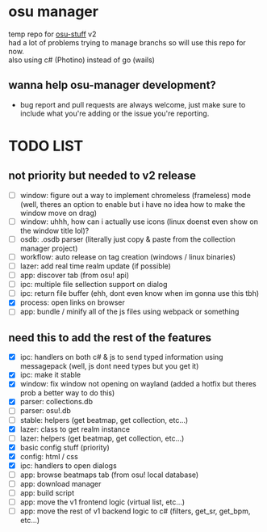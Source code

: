 # osu manager
temp repo for [osu-stuff](https://github.com/mezleca/osu-stuff) v2<br>
had a lot of problems trying to manage branchs so will use this repo for now.<br>
also using c# (Photino) instead of go (wails)

## wanna help osu-manager development?
- bug report and pull requests are always welcome, just make sure to include what you're adding or the issue you're reporting.

# TODO LIST
## not priority but needed to v2 release
- [ ] window: figure out a way to implement chromeless (frameless) mode (well, theres an option to enable but i have no idea how to make the window move on drag)
- [ ] window: uhhh, how can i actually use icons (linux doenst even show on the window title lol)?
- [ ] osdb: .osdb parser (literally just copy & paste from the collection manager project)
- [ ] workflow: auto release on tag creation (windows / linux binaries)
- [ ] lazer: add real time realm update (if possible)
- [ ] app: discover tab (from osu! api)
- [ ] ipc: multiple file sellection support on dialog
- [ ] ipc: return file buffer (ehh, dont even know when im gonna use this tbh)
- [x] process: open links on browser
- [ ] app: bundle / minify all of the js files using webpack or something

## need this to add the rest of the features
- [x] ipc: handlers on both c# & js to send typed information using messagepack (well, js dont need types but you get it) 
- [x] ipc: make it stable
- [x] window: fix window not opening on wayland (added a hotfix but theres prob a better way to do this)
- [x] parser: collections.db
- [ ] parser: osu!.db
- [ ] stable: helpers (get beatmap, get collection, etc...)
- [x] lazer: class to get realm instance
- [ ] lazer: helpers (get beatmap, get collection, etc...)
- [x] basic config stuff (priority)
- [x] config: html / css
- [x] ipc: handlers to open dialogs
- [ ] app: browse beatmaps tab (from osu! local database)
- [ ] app: download manager
- [ ] app: build script
- [ ] app: move the v1 frontend logic (virtual list, etc...) 
- [ ] app: move the rest of v1 backend logic to c# (filters, get_sr, get_bpm, etc...)
